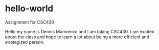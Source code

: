 # hello-world
Assignment for CSC430

Hello my name is Dennis Mamrenko and I am taking CSC430. I am excited about the class and hope to learn a lot about being a more efficient and strategized person.
